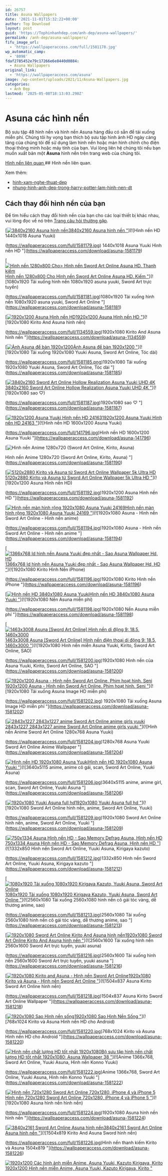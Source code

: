 ```yaml
---
id: 26757
title: Asuna Wallpapers
date: '2021-11-01T15:32:22+00:00'
author: Top Download
layout: post
guid: 'https://Tophinhanhdep.com/anh-dep/asuna-wallpapers/'
permalink: /anh-dep/asuna-wallpapers/
fifu_image_url:
  - 'https://wallpaperaccess.com/full/1581178.jpg'
wp_automatic_camp:
  - '8098'
fdaf2785452e79c17266e6e8440d0884:
  - Asuna Wallpapers
original_link:
  - 'https://wallpaperaccess.com/asuna'
image: /wp-content/uploads/2021/11/Asuna-Wallpapers.jpg
categories:
  - Ảnh Đẹp
lastmod: '2025-05-08T18:13:03.298Z'
---
```

# Asuna các hình nền

Bộ sưu tập 48 hình nền và hình nền Asuna hàng đầu có sẵn để tải xuống miễn phí. Chúng tôi hy vọng bạn thích bộ sưu tập hình ảnh HD ngày càng tăng của chúng tôi để sử dụng làm hình nền hoặc màn hình chính cho điện thoại thông minh hoặc máy tính của bạn. Vui lòng liên hệ chúng tôi nếu bạn muốn xuất bản một **Asuna** hình nền trên trang web của chúng tôi.

[Hình nền liên quan ](#related) ## Hình nền liên quan.

   
 Xem thêm:

   
- [hinh-xam-nghe-thuat-dep](https://tophinhanhdep.com/hinh-xam-dep/hinh-xam-nghe-thuat-dep/)
- [nhung-hinh-anh-dep-trong-harry-potter-lam-hinh-nen-dt](https://tophinhanhdep.com/hinh-nen-dep/nhung-hinh-anh-dep-trong-harry-potter-lam-hinh-nen-dt/)

## Cách thay đổi hình nền của bạn

Để tìm hiểu cách thay đổi hình nền của bạn cho các loại thiết bị khác nhau, vui lòng đọc về nó trên [Trang câu hỏi thường gặp](https://tophinhanhdep.com/faq/).

  
[[![3840x2160 Asuna hình nền](https://wallpaperaccess.com/full/1581178.jpg)3840x2160 Asuna hình nền "](https://wallpaperaccess.com/download/asuna-1581178)](![Hình nền HD 1440x1018 Asuna Yuuki)

(https://wallpaperaccess.com/full/1581179.jpg) 1440x1018 Asuna Yuuki Hình nền HD "](https://wallpaperaccess.com/download/asuna-1581179)

[[![Hình nền 1280x800 Cho> Hình nền Sword Art Online Asuna HD.  Thanh kiếm]()Hình nền 1280x800 Cho Hình nền Sword Art Online Asuna HD. Kiếm "](https://wallpaperaccess.com/download/asuna-1581180)](![1080x1920 Tải xuống hình nền 1080x1920 asuna yuuki, Sword Art trực tuyến)

(https://wallpaperaccess.com/full/1581181.jpg)1080x1920 Tải xuống hình nền 1080x1920 asuna yuuki, Sword Art Online "](https://wallpaperaccess.com/download/asuna-1581181)

[[![1920x1200 Asuna Hình nền HD](https://wallpaperaccess.com/full/1581182.jpg)1920x1200 Asuna Hình nền HD "](https://wallpaperaccess.com/download/asuna-1581182)](![1920x1080 Kirito And Asuna hình nền)

(https://wallpaperaccess.com/full/1134559.jpg)1920x1080 Kirito And Asuna hình nền "](https://wallpaperaccess.com/download/asuna-1134559)

[[![Ảnh Asuna để bàn 1920x1200](https://wallpaperaccess.com/full/1581184.jpg)Ảnh Asuna để bàn 1920x1200 "](https://wallpaperaccess.com/download/asuna-1581184)](![1920x1080 Tải xuống 1920x1080 Yuuki Asuna, Sword Art Online, Tóc dài)

(https://wallpaperaccess.com/full/1581185.png)1920x1080 Tải xuống 1920x1080 Yuuki Asuna, Sword Art Online, Tóc dài "](https://wallpaperaccess.com/download/asuna-1581185)

[[![3840x2160 Sword Art Online Hollow Realization Asuna Yuuki UHD 4K](https://wallpaperaccess.com/full/1581186.jpg)3840x2160 Sword Art Online Hollow Realization Asuna Yuuki UHD 4K "](https://wallpaperaccess.com/download/asuna-1581186)](![1920x1080 sao ♡)

(https://wallpaperaccess.com/full/1581187.jpg)1920x1080 sao ♡ "](https://wallpaperaccess.com/download/asuna-1581187)

[[![1920x1200 Asuna Yuuki Hình nền HD 24163](https://wallpaperaccess.com/full/1581188.jpg)1920x1200 Asuna Yuuki Hình nền HD 24163 "](https://wallpaperaccess.com/download/asuna-1581188)](![Hình nền HD 1600x1200 Asuna Yuuki)

(https://wallpaperaccess.com/full/141796.jpg)Hình nền HD 1600x1200 Asuna Yuuki "](https://wallpaperaccess.com/download/asuna-141796)

[![Hình nền Anime 1280x720 (Sword Art Online, Kirito, Asuna)](https://wallpaperaccess.com/full/1581190.jpg)

Hình nền Anime 1280x720 (Sword Art Online, Kirito, Asuna) "](https://wallpaperaccess.com/download/asuna-1581190)

[[![5120x2880 Kirito và Asuna từ Sword Art Online Wallpaper 5k Ultra HD](https://wallpaperaccess.com/full/1581191.jpg)5120x2880 Kirito và Asuna từ Sword Art Online Wallpaper 5k Ultra HD "](https://wallpaperaccess.com/download/asuna-1581191)](![1920x1200 Asuna Hình nền HD)

(https://wallpaperaccess.com/full/1581192.jpg)1920x1200 Asuna Hình nền HD "](https://wallpaperaccess.com/download/asuna-1581192)

[[![Hình nền màn hình rộng 1920x1080 Asuna Yuuki 24169](https://wallpaperaccess.com/full/1581193.jpg)Hình nền màn hình rộng 1920x1080 Asuna Yuuki 24169 "](https://wallpaperaccess.com/download/asuna-1581193)](![1920x1080 Asuna - Hình nền Sword Art Online - Hình nền anime)

(https://wallpaperaccess.com/full/1581194.jpg)1920x1080 Asuna - Hình nền Sword Art Online - Hình nền anime "](https://wallpaperaccess.com/download/asuna-1581194)

[[![1366x768 Id hình nền Asuna Yuuki đẹp nhất - Sao Asuna Wallpaper Hd, HD](https://wallpaperaccess.com/full/1581195.jpg)1366x768 Id hình nền Asuna Yuuki đẹp nhất - Sao Asuna Wallpaper Hd, HD "](https://wallpaperaccess.com/download/asuna-1581195)](![1920x1080 Kirito Hình Nền iPhone)

(https://wallpaperaccess.com/full/1581196.jpg)1920x1080 Kirito Hình nền iPhone "](https://wallpaperaccess.com/download/asuna-1581196)

[[![Hình nền HD 3840x1080 Asuna Yuuki](https://wallpaperaccess.com/full/1443051.png)Hình nền HD 3840x1080 Asuna Yuuki "](https://wallpaperaccess.com/download/asuna-1443051)](![1920x1080 Nền Asuna miễn phí)

(https://wallpaperaccess.com/full/1581198.jpg)1920x1080 Nền Asuna miễn phí "](https://wallpaperaccess.com/download/asuna-1581198)

[[![1463x3008 Asuna [Sword Art Online] Hình nền di động 9: 18.5, 1460x3000](https://wallpaperaccess.com/full/1581199.jpg)1463x3008 Asuna \[Sword Art Online\] Hình nền điện thoại di động 9: 18.5, 1460x3000 "](https://wallpaperaccess.com/download/asuna-1581199)](![1920x1080 Hình nền miễn Asuna Yuuki, Kirito, Sword Art Online, SAO)

(https://wallpaperaccess.com/full/1581200.jpg)1920x1080 Hình nền của Asuna Yuuki, Kirito, Sword Art Online, SAO "](https://wallpaperaccess.com/download/asuna-1581200)

[[![1920x1200 Asuna - Hình nền Sword Art Online.  Phim hoạt hình.  Seni](https://wallpaperaccess.com/full/1581201.jpg)1920x1200 Asuna - Hình nền Sword Art Online. Phim hoạt hình. Seni "](https://wallpaperaccess.com/download/asuna-1581201)](![1920x1080 Tải xuống Asuna Image HD miễn phí)

(https://wallpaperaccess.com/full/1581202.jpg) 1920x1080 Tải xuống Asuna Image HD miễn phí "](https://wallpaperaccess.com/download/asuna-1581202)

[[![2843x1227 2843x1227 anime Sword Art Online anime girls yuuki](https://wallpaperaccess.com/full/1581203.jpg)2843x1227 2843x1227 anime Sword Art Online anime girls yuuki "](https://wallpaperaccess.com/download/asuna-1581203)](![Hình nền Anime Sword Art Online 1280x768 Asuna Yuuki)

(https://wallpaperaccess.com/full/1581204.jpg)1280x768 Asuna Yuuki Sword Art Online Anime Wallpaper "](https://wallpaperaccess.com/download/asuna-1581204)

[[![Hình nền HD 1920x1080 Asuna Yuuki](https://wallpaperaccess.com/full/290851.png)Hình nền HD 1920x1080 Asuna Yuuki "](https://wallpaperaccess.com/download/asuna-290851)](![3640x5115 anime, anime cô gái, scan, Sword Art Online, Yuuki Asuna)

(https://wallpaperaccess.com/full/1581206.jpg)3640x5115 anime, anime girl, scan, Sword Art Online, Yuuki Asuna "](https://wallpaperaccess.com/download/asuna-1581206)

[[![1920x1080 Yuuki Asuna full hd](https://wallpaperaccess.com/full/1581208.jpg)1920x1080 Yuuki Asuna full hd "](https://wallpaperaccess.com/download/asuna-1581208)](![1920x1080 Sword Art Online hình nền, anime, Sword Art Online, Yuuki)

(https://wallpaperaccess.com/full/1581209.jpg)1920x1080 Sword Art Online hình nền, anime, Sword Art Online, Yuuki "](https://wallpaperaccess.com/download/asuna-1581209)

[[![750x1334 Asuna Hình nền HD - Sao Memory Defrag Asuna, Hình nền HD](https://wallpaperaccess.com/full/1581211.png)750x1334 Asuna Hình nền HD - Sao Memory Defrag Asuna, Hình nền HD "](https://wallpaperaccess.com/download/asuna-1581211)](![1332x850 Hình nền Sword Art Online, Yuuki Asuna, Kirigaya kazuto)

(https://wallpaperaccess.com/full/1581212.jpg)1332x850 Hình nền Sword Art Online, Yuuki Asuna, Kirigaya kazuto "](https://wallpaperaccess.com/download/asuna-1581212)

[[![1080x1920 Tải xuống 1080x1920 Kirigaya Kazuto, Yuuki Asuna, Sword Art Online](https://wallpaperaccess.com/full/783313.jpg)1080x1920 Tải xuống 1080x1920 Kirigaya Kazuto, Yuuki Asuna, Sword Art Online "](https://wallpaperaccess.com/download/asuna-783313)](![2560x1080 Tải xuống 2560x1080 hình nền cô gái tóc vàng, dễ thương anime, sao)

(https://wallpaperaccess.com/full/1581213.jpg)2560x1080 Tải xuống 2560x1080 hình nền cô gái tóc vàng, dễ thương anime, sao "](https://wallpaperaccess.com/download/asuna-1581213)

[[![1920x1080 Sword Art Online Kirito And Asuna hình nền](https://wallpaperaccess.com/full/1581215.png)1920x1080 Sword Art Online Kirito And Asuna hình nền "](https://wallpaperaccess.com/download/asuna-1581215)](![2560x1600 Tải xuống hình nền 2560x1600 Sword Art trực tuyến, yuuki asuna)

(https://wallpaperaccess.com/full/1581216.jpg)2560x1600 Tải xuống hình nền 2560x1600 Sword Art trực tuyến, yuuki asuna "](https://wallpaperaccess.com/download/asuna-1581216)

[[![1920x1080 Kirito and Asuna - Hình nền Sword Art Online](https://wallpaperaccess.com/full/1581217.jpg)1920x1080 Kirito và Asuna - Hình nền Sword Art Online "](https://wallpaperaccess.com/download/asuna-1581217)](![1504x837 Asuna Kirito Sword Art Online hình nền)

(https://wallpaperaccess.com/full/1581218.jpg)1504x837 Asuna Kirito Sword Art Online Wallpaper "](https://wallpaperaccess.com/download/asuna-1581218)

[[![1920x1080 Sao Hình nền sống](https://wallpaperaccess.com/full/1581219.jpg)1920x1080 Sao Hình Nền Sống "](https://wallpaperaccess.com/download/asuna-1581219)](![768x1024 Kirito và Asuna Hình nền HD cho Android)

(https://wallpaperaccess.com/full/1581220.jpg)768x1024 Kirito và Asuna Hình nền HD cho Android "](https://wallpaperaccess.com/download/asuna-1581220)

[[![Hình nền chất lượng HD tốt nhất 1920x1080](https://wallpaperaccess.com/full/1581221.jpg)Bộ sưu tập hình nền chất lượng HD tốt nhất 1920x1080: Asuna Wallpaper 38 "](https://wallpaperaccess.com/download/asuna-1581221)](![Anime 1366x768, Sword Art Online, Yuuki Asuna, Hình nền Konno Yuuki)

(https://wallpaperaccess.com/full/1581222.jpg)Anime 1366x768, Sword Art Online, Yuuki Asuna, Hình nền Konno Yuuki "](https://wallpaperaccess.com/download/asuna-1581222)

[[![Hình nền 720x1280 Sword Art Online 720x1280, iPhone 4 và iPhone 5](https://wallpaperaccess.com/full/1581223.jpg)Hình nền 720x1280 Sword Art Online 720x1280, iPhone 4 và iPhone 5 "](https://wallpaperaccess.com/download/asuna-1581223)](![1920x1080 Asuna hình nền hình nền)

(https://wallpaperaccess.com/full/1581224.jpg)1920x1080 Asuna hình nền hình nền "](https://wallpaperaccess.com/download/asuna-1581224)

[[![3840x2161 Sword Art Online Asuna hình nền](https://wallpaperaccess.com/full/1581225.png)3840x2161 Sword Art Online Asuna hình nền "](https://wallpaperaccess.com/download/asuna-1581225)](![1504x819 Kirito And Asuna Sword hình nền)

(https://wallpaperaccess.com/full/1581226.jpg)Hình nền thanh kiếm Kirito và Asuna 1504x819 "](https://wallpaperaccess.com/download/asuna-1581226)

[![1920x1200 Các hình ảnh miễn Anime, Asuna Yuuki, Kazuto Kirigaya, Kirito](https://wallpaperaccess.com/full/1581227.jpg)1920x1200 Hình nền miễn Anime, Asuna Yuuki, Kazuto Kirigaya, Kirito "](https://wallpaperaccess.com/download/asuna-1581227)
